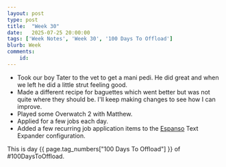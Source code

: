 ```yaml
---
layout: post
type: post
title:  "Week 30"
date:   2025-07-25 20:00:00
tags: ['Week Notes', 'Week 30', '100 Days To Offload']
blurb: Week 
comments:
    id: 
---
```


* Took our boy Tater to the vet to get a mani pedi. He did great and when we left he did a little strut feeling good.
* Made a different recipe for baguettes which went better but was not quite where they should be. I'll keep making changes to see how I can improve.
* Played some Overwatch 2 with Matthew.
* Applied for a few jobs each day.
* Added a few recurring job application items to the [Espanso] Text Expander configuration.

This is day {{ page.tag_numbers["100 Days To Offload"] }}  of #100DaysToOffload.

[Espanso]: espanso.org
